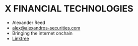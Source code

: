 # X FINANCIAL TECHNOLOGIES
- Alexander Reed
- alex@alexandros-securities.com
- Bringing the internet onchain
- [Linktree](https://linktr.ee/alexander.reed)
